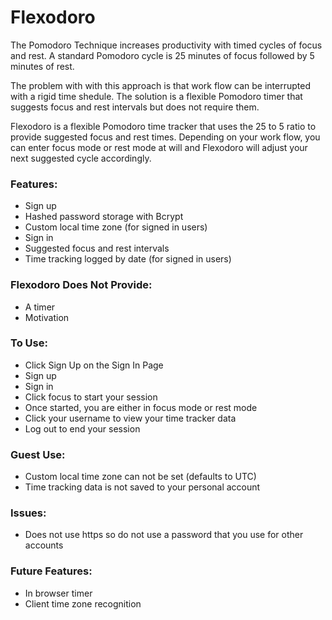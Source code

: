 # Flexodoro

The Pomodoro Technique increases productivity with timed cycles of focus and rest.  A standard Pomodoro cycle is 25 minutes of focus followed by 5 minutes of rest.

The problem with with this approach is that work flow can be interrupted with a rigid time shedule. The solution is a flexible Pomodoro timer that suggests focus and rest intervals but does not require them.

Flexodoro is a flexible Pomodoro time tracker that uses the 25 to 5 ratio to provide suggested focus and rest times. Depending on your work flow, you can enter focus mode or rest mode at will and Flexodoro will adjust your next suggested cycle accordingly.

### Features:
  * Sign up
  * Hashed password storage with Bcrypt
  * Custom local time zone (for signed in users)
  * Sign in
  * Suggested focus and rest intervals
  * Time tracking logged by date (for signed in users)

### Flexodoro Does Not Provide:
  * A timer
  * Motivation

### To Use:
  * Click Sign Up on the Sign In Page
  * Sign up
  * Sign in
  * Click focus to start your session
  * Once started, you are either in focus mode or rest mode
  * Click your username to view your time tracker data
  * Log out to end your session

### Guest Use:
  * Custom local time zone can not be set (defaults to UTC)
  * Time tracking data is not saved to your personal account

### Issues:
  * Does not use https so do not use a password that you use for other accounts

### Future Features:
  * In browser timer
  * Client time zone recognition
